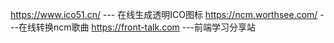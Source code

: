 https://www.ico51.cn/ --- 在线生成透明ICO图标
https://ncm.worthsee.com/ ---在线转换ncm歌曲
https://front-talk.com ---前端学习分享站